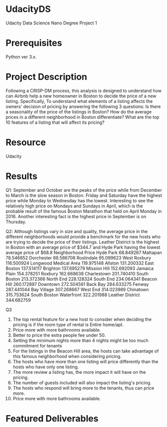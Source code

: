 # UdacityDS

Udacity Data Science Nano Degree Project 1

# Prerequisites
Python ver 3.x.

# Project Description
Following a CRISP-DM process, this analysis is designed to understand how can Airbnb help a new homeowner in Boston to decide the price of a new listing. Specifically, To understand what elements of a listing affects the owners' decision of pricing by answering the following 3 questions:
Is there a seasonality of the price of the listings in Boston?
How do the average prices in a different neighborhood in Boston differentiate?
What are the top 10 features of a listing that will affect its pricing?

# Resource 
Udacity 
 
# Results
Q1:
September and October are the peaks of the price while from December to March is the slow season in Boston. Friday and Saturday have the highest price while Monday to Wednesday has the lowest. Interesting to see the relatively high price on Mondays and Sundays in April, which is the probable result of the famous Boston Marathon that held on April Monday in 2016. Another interesting fact is the highest price in September is on Thursday.

Q2:
Although listings vary in size and quality, the average price in the different neighborhoods would provide a benchmark for the new hosts who are trying to decide the price of their listings. Leather District is the highest in Boston with an average price of $344.7 and Hyde Park having the lowest average price of $68.8
Neighborhood              Price
Hyde Park                 68.849267
Mattapan                  78.546852
Dorchester                88.586708
Roslindale                95.099623
West Roxbury             116.500924
Longwood Medical Area    119.975148
Allston                  131.200332
East Boston              137.514117
Brighton                 137.695279
Mission Hill             152.692093
Jamaica Plain            154.378251
Roxbury                  162.668638
Charlestown              201.740410
South Boston             213.372366
North End                228.128324
South End                234.064341
Beacon Hill              260.172897
Downtown                 272.504561
Back Bay                 284.633275
Fenway                   287.441044
Bay Village              307.268667
West End                 314.023989
Chinatown                315.753624
South Boston Waterfront  322.201988
Leather District         344.682759

Q3
1. The top rental feature for a new host to consider when deciding the pricing is if the room type of rental is Entire home/apt.
2. Price more with more bathrooms available.
3. Better to price the extra people fee under 50.
4. Setting the minimum nights more than 4 nights might be too much commitment for tenants
5. For the listings in the Beacon Hill area, the hosts can take advantage of this famous neighborhood when considering pricing. 
6. The hosts who have more than one listing will price differently than the hosts who have only one listing.
7. The more review a listing has, the more impact it will have on the pricing.
8. The number of guests included will also impact the listing's pricing.
9. The hosts who respond will bring more to the tenants, thus can price more.
10. Price more with more bathrooms available.

# Featured Deliverables
